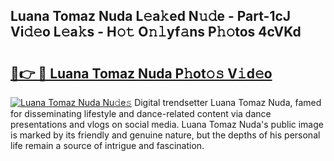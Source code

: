 ## Luana Tomaz Nuda L𝚎a𝚔ed N𝚞𝚍e - Part-1cJ Vi𝚍𝚎o L𝚎a𝚔s - H𝚘𝚝 O𝚗𝚕yf𝚊ns P𝚑𝚘tos 4cVKd

# <h2><a href="http://kf8piji.oniu.top/?m=Luana+Tomaz+Nuda">🔗👉 🔴 Luana Tomaz Nuda P𝚑ot𝚘𝚜 V𝚒d𝚎o</a></h2>

[![Luana Tomaz Nuda Nu𝚍e𝚜](https://i.imgur.com/0qMVB7G.gif)](http://kf8piji.oniu.top/?m=Luana+Tomaz+Nuda)
Digital trendsetter Luana Tomaz Nuda, famed for disseminating lifestyle and dance-related content via dance presentations and vlogs on social media. Luana Tomaz Nuda's public image is marked by its friendly and genuine nature, but the depths of his personal life remain a source of intrigue and fascination.  
